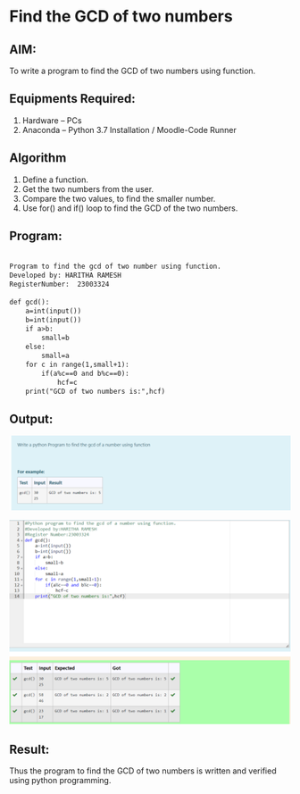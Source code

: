 # Find the GCD of two numbers

## AIM:
To write a program to find the GCD of two numbers using function.

## Equipments Required:
1. Hardware – PCs
2. Anaconda – Python 3.7 Installation / Moodle-Code Runner

## Algorithm
1. Define a function.
2. Get the two numbers from the user.
3. Compare the two values, to find the smaller number.
4. Use for() and if() loop to find the GCD of the two numbers.

## Program:
```

Program to find the gcd of two number using function.
Developed by: HARITHA RAMESH
RegisterNumber:  23003324

def gcd():
    a=int(input())
    b=int(input())
    if a>b:
        small=b
    else:
        small=a
    for c in range(1,small+1):
        if(a%c==0 and b%c==0):
            hcf=c
    print("GCD of two numbers is:",hcf)

```
## Output:

![Alt text](<Screenshot 2023-11-29 080917.png>)


![Alt text](<Screenshot 2023-11-29 080315.png>)





## Result:
Thus the program to find the GCD of two numbers is written and verified using python programming.
